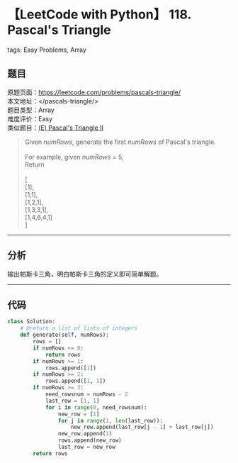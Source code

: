 # 【LeetCode with Python】 118. Pascal's Triangle
tags: Easy Problems, Array

## 题目
原题页面：<https://leetcode.com/problems/pascals-triangle/><br/>
本文地址：<<leetcode-with-python-domain>/pascals-triangle/><br/>
题目类型：Array<br/>
难度评价：Easy<br/>
类似题目：[(E) Pascal's Triangle II](/pascals-triangle-ii/)<br/>

> Given *numRows*, generate the first *numRows* of Pascal's triangle.<br/>
><br/>
> For example, given *numRows* = 5,<br/>
> Return<br/>
><br/>
>     [<br/>
>          [1],<br/>
>         [1,1],<br/>
>        [1,2,1],<br/>
>       [1,3,3,1],<br/>
>      [1,4,6,4,1]<br/>
>     ]<br/>

<!-- more -->

---
## 分析
输出帕斯卡三角，明白帕斯卡三角的定义即可简单解题。<br/>

---
## 代码
``` python
class Solution:
    # @return a list of lists of integers
    def generate(self, numRows):
        rows = []
        if numRows <= 0:
            return rows
        if numRows >= 1:
            rows.append([1])
        if numRows >= 2:
            rows.append([1, 1])
        if numRows >= 3:
            need_rowsnum = numRows - 2
            last_row = [1, 1]
            for i in range(0, need_rowsnum):
                new_row = [1]
                for j in range(1, len(last_row)):
                    new_row.append(last_row[j - 1] + last_row[j])
                new_row.append(1)
                rows.append(new_row)
                last_row = new_row
        return rows
```
